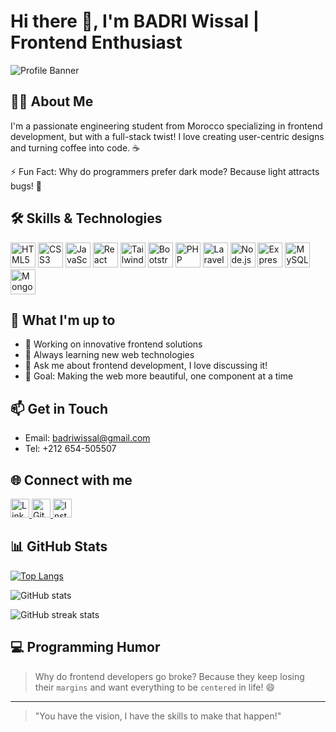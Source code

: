 # Hi there 👋, I'm BADRI Wissal | Frontend Enthusiast 

![Profile Banner](https://pbs.twimg.com/profile_banners/1604198589940604936/1719657834/1080x360)

## 👨‍💻 About Me

I'm a passionate engineering student from Morocco specializing in frontend development, but with a full-stack twist! I love creating user-centric designs and turning coffee into code. ☕ 

⚡ Fun Fact: Why do programmers prefer dark mode? Because light attracts bugs! 🐛

## 🛠 Skills & Technologies

<p align="left">
<img src="https://cdn.jsdelivr.net/gh/devicons/devicon/icons/html5/html5-original.svg" alt="HTML5" width="40" height="40"/>
<img src="https://cdn.jsdelivr.net/gh/devicons/devicon/icons/css3/css3-original.svg" alt="CSS3" width="40" height="40"/>
<img src="https://cdn.jsdelivr.net/gh/devicons/devicon/icons/javascript/javascript-original.svg" alt="JavaScript" width="40" height="40"/>
<img src="https://cdn.jsdelivr.net/gh/devicons/devicon/icons/react/react-original.svg" alt="React" width="40" height="40"/>
<img src="https://cdn.jsdelivr.net/gh/devicons/devicon/icons/tailwindcss/tailwindcss-plain.svg" alt="TailwindCSS" width="40" height="40"/>
<img src="https://cdn.jsdelivr.net/gh/devicons/devicon/icons/bootstrap/bootstrap-original.svg" alt="Bootstrap" width="40" height="40"/>
<img src="https://cdn.jsdelivr.net/gh/devicons/devicon/icons/php/php-original.svg" alt="PHP" width="40" height="40"/>
<img src="https://cdn.jsdelivr.net/gh/devicons/devicon/icons/laravel/laravel-plain.svg" alt="Laravel" width="40" height="40"/>
<img src="https://cdn.jsdelivr.net/gh/devicons/devicon/icons/nodejs/nodejs-original.svg" alt="Node.js" width="40" height="40"/>
<img src="https://cdn.jsdelivr.net/gh/devicons/devicon/icons/express/express-original.svg" alt="Express.js" width="40" height="40"/>
<img src="https://cdn.jsdelivr.net/gh/devicons/devicon/icons/mysql/mysql-original.svg" alt="MySQL" width="40" height="40"/>
<img src="https://cdn.jsdelivr.net/gh/devicons/devicon/icons/mongodb/mongodb-original.svg" alt="MongoDB" width="40" height="40"/>
</p>

## 🚀 What I'm up to

- 🔭 Working on innovative frontend solutions
- 🌱 Always learning new web technologies
- 💬 Ask me about frontend development, I love discussing it!
- 🎯 Goal: Making the web more beautiful, one component at a time

## 📫 Get in Touch

- Email: badriwissal@gmail.com
- Tel: +212 654-505507

## 🌐 Connect with me

<p align="left">
<a href="https://linkedin.com/your-profile" target="_blank">
<img src="https://img.icons8.com/ios-glyphs/30/ffffff/linkedin.png" alt="LinkedIn" height="30" width="30"/>
</a>
<a href="https://github.com/your-profile" target="_blank">
<img src="https://img.icons8.com/ios-glyphs/30/ffffff/github.png" alt="GitHub" height="30" width="30"/>
</a>
<a href="https://instagram.com/your-profile" target="_blank">
<img src="https://img.icons8.com/ios-glyphs/30/ffffff/instagram-new.png" alt="Instagram" height="30" width="30"/>
</a>
</p>

## 📊 GitHub Stats

[![Top Langs](https://github-readme-stats.vercel.app/api/top-langs/?username=your-username&theme=radical)](https://github.com/anuraghazra/github-readme-stats)

![GitHub stats](https://github-readme-stats.vercel.app/api?username=your-username&show_icons=true&theme=radical)

![GitHub streak stats](https://streak-stats.demolab.com/?user=your-username&theme=radical)

## 💻 Programming Humor

> Why do frontend developers go broke? Because they keep losing their `margins` and want everything to be `centered` in life! 😄

---
> "You have the vision, I have the skills to make that happen!"
